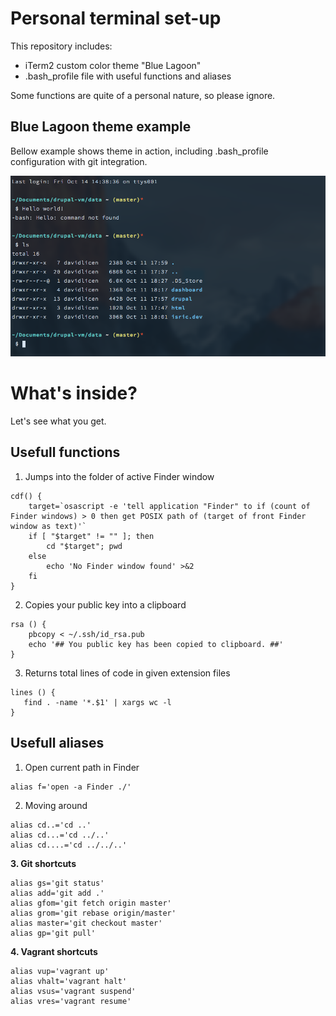 # Personal terminal set-up

This repository includes:
* iTerm2 custom color theme "Blue Lagoon"
* .bash_profile file with useful functions and aliases

Some functions are quite of a personal nature, so please ignore.

## Blue Lagoon theme example ##

Bellow example shows theme in action, including .bash_profile configuration with git integration.

![Blue Lagoon](https://raw.githubusercontent.com/davision/bash-profile/master/images/example.png)

# What's inside? #

Let's see what you get.

## Usefull functions ##

1. Jumps into the folder of active Finder window
```
cdf() {
	target=`osascript -e 'tell application "Finder" to if (count of Finder windows) > 0 then get POSIX path of (target of front Finder window as text)'`
	if [ "$target" != "" ]; then
		cd "$target"; pwd
	else
		echo 'No Finder window found' >&2
	fi
}
```

2. Copies your public key into a clipboard
```
rsa () {
	pbcopy < ~/.ssh/id_rsa.pub
	echo '## You public key has been copied to clipboard. ##'
}
```

3. Returns total lines of code in given extension files
```
lines () {
   find . -name '*.$1' | xargs wc -l
}
```

## Usefull aliases ##

1. Open current path in Finder
```
alias f='open -a Finder ./'
```

2. Moving around
```
alias cd..='cd ..'
alias cd...='cd ../..'
alias cd....='cd ../../..'
```

__3. Git shortcuts__
```
alias gs='git status'
alias add='git add .'
alias gfom='git fetch origin master'
alias grom='git rebase origin/master'
alias master='git checkout master'
alias gp='git pull'
```

__4. Vagrant shortcuts__
```
alias vup='vagrant up'
alias vhalt='vagrant halt'
alias vsus='vagrant suspend'
alias vres='vagrant resume'
```
